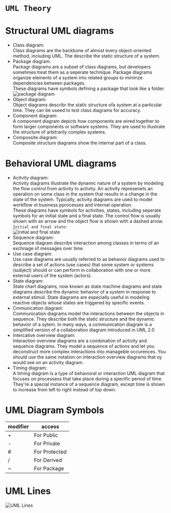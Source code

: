 # `UML Theory`
# Structural UML diagrams
* Class diagram:  
Class diagrams are the backbone of almost every object-oriented method, including UML. The describe the static structure of a system.
* Package diagram:  
Packagr diagrams are a subset of class diagrams, but developers sometimes treat them as a seperate technique. Package diagrams organize elements of a system into related groups to minimze dependencies between packages.  
These diagrams have symbols defining a package that look like a folder.  
![package diagram](https://wcs.smartdraw.com/uml-diagram/img/uml-package-symbol.png?bn=1510011109)
* Object diagram:  
Object diagrams describr the static structure ofa system at a particular time. They can be useed to test class diagrams for accuracy.
* Component diagram:  
A component diagram depicts how components are wired together to form larger components or software systems. They are used to illustrate the structure of arbitrarily complex systems.
* Compossite diagram:   
Composite structure diagrams show the internal part of a class.
# Behavioral UML diagrams
* Acitvity diagram:  
Activity diagrams illustrate the dynamic nature of a system by modeling the flow control from activity to activity. An activity represenets an operation on some class in the system that results in a change in the state of the system. Typically, activity diagrams are used to model workflow ot business pprocesses and internal operation.  
These diagrams have symbols for activities, states, including seperate symbols for an initial state and a final state. The control flow is usually shown with an arrow and the object flow is shown with a dashed arrow.  
`Initial and final state:`  
![initial and final state](https://wcs.smartdraw.com/uml-diagram/img/uml-initial-final-state.png?bn=1510011109)
* Sequence diagram:  
Sequence diagram describe interaction among classes in terms of an exchnage of messages over time.
* Use case diagram:  
Use case diagrams are usually referred to as behavior diagrams used to describe a set of actions (use cases) that some system or systems (subject) should or can perform in collaboration with one or more external users of the system (actors).
* State diagram:  
State chart diagrams, now known as state machine diagrams and state diagrams describe the dynamic behavior of a system in response to external stimuli. State diagrams are especially useful in modeling reactive objects whose states are triggered by specific events.
* Cmmunication diagram:    
Communication diagrams model the interactions between the objects in sequence. They describe both the static structure and the dynamic behavior of a sytem. In many ways, a communication diagram is a simplified version of a collaboration diagram introduced in UML 2.0
* Intercative overview diagram:    
Interaction overview diagrams are a combination of activity and sequence diagrams. They model a sequence of actions and let you deconstruct more complex interactions into manageble occurences. You should use the same notation on interaction overview diagrams that oy would see on an activity diagram.
* Timing diagram:   
A timing diagram is a type of behavioral or interaction UML diagram that focuses on processess that take place during a specific period of time. They're a special instance of a sequence diagram, except time is shown to increase from left to right instead of top down.

# UML Diagram Symbols
| modifier | access |
| - | - |
| + | For Public |
| - | For Private |
| # | For Protected |
| / | For Derived |
| ~ | For Package |

# UML Lines
![UML Lines](https://wcs.smartdraw.com/uml-diagram/img/uml-symbols.png?bn=1510011109) 
